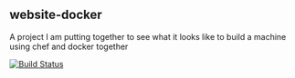 website-docker
------------
A project I am putting together to see what it looks like to build a machine using chef and docker together

[![Build Status](https://drone.io/github.com/charliek/website-chef/status.png)](https://drone.io/github.com/charliek/website-docker/latest)

